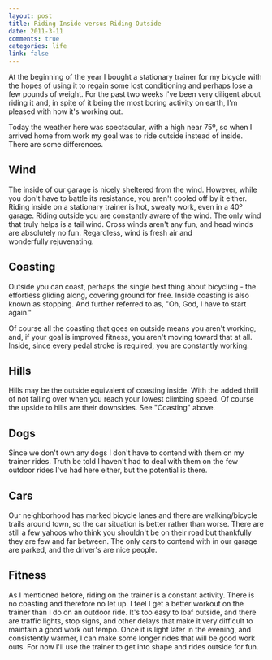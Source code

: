 ```yaml
--- 
layout: post
title: Riding Inside versus Riding Outside
date: 2011-3-11
comments: true
categories: life
link: false
---
```

At the beginning of the year I bought a stationary trainer for my bicycle with the hopes of using it to regain some lost conditioning and perhaps lose a few pounds of weight. For the past two weeks I've been very diligent about riding it and, in spite of it being the most boring activity on earth, I'm pleased with how it's working out.

Today the weather here was spectacular, with a high near 75º, so when I arrived home from work my goal was to ride outside instead of inside. There are some differences.
## Wind
The inside of our garage is nicely sheltered from the wind. However, while you don't have to battle its resistance, you aren't cooled off by it either. Riding inside on a stationary trainer is hot, sweaty work, even in a 40º garage. Riding outside you are constantly aware of the wind. The only wind that truly helps is a tail wind. Cross winds aren't any fun, and head winds are absolutely no fun. Regardless, wind is fresh air and wonderfully rejuvenating.
## Coasting
Outside you can coast, perhaps the single best thing about bicycling - the effortless gliding along, covering ground for free. Inside coasting is also known as stopping. And further referred to as, "Oh, God, I have to start again."

Of course all the coasting that goes on outside means you aren't working, and, if your goal is improved fitness, you aren't moving toward that at all. Inside, since every pedal stroke is required, you are constantly working.
## Hills
Hills may be the outside equivalent of coasting inside. With the added thrill of not falling over when you reach your lowest climbing speed. Of course the upside to hills are their downsides. See "Coasting" above.
## Dogs
Since we don't own any dogs I don't have to contend with them on my trainer rides. Truth be told I haven't had to deal with them on the few outdoor rides I've had here either, but the potential is there.
## Cars
Our neighborhood has marked bicycle lanes and there are walking/bicycle trails around town, so the car situation is better rather than worse. There are still a few yahoos who think you shouldn't be on their road but thankfully they are few and far between. The only cars to contend with in our garage are parked, and the driver's are nice people.
## Fitness
As I mentioned before, riding on the trainer is a constant activity. There is no coasting and therefore no let up. I feel I get a better workout on the trainer than I do on an outdoor ride. It's too easy to loaf outside, and there are traffic lights, stop signs, and other delays that make it very difficult to maintain a good work out tempo. Once it is light later in the evening, and consistently warmer, I can make some longer rides that will be good work outs. For now I'll use the trainer to get into shape and rides outside for fun.
